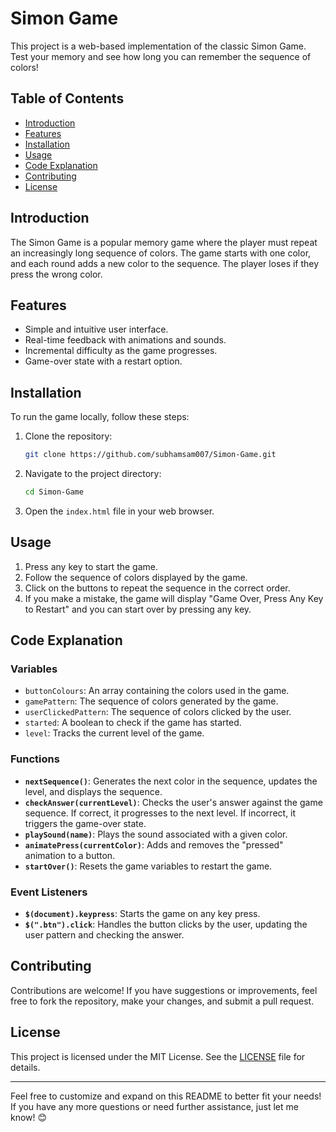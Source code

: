 # Simon Game

This project is a web-based implementation of the classic Simon Game. Test your memory and see how long you can remember the sequence of colors!

## Table of Contents
- [Introduction](#introduction)
- [Features](#features)
- [Installation](#installation)
- [Usage](#usage)
- [Code Explanation](#code-explanation)
- [Contributing](#contributing)
- [License](#license)

## Introduction

The Simon Game is a popular memory game where the player must repeat an increasingly long sequence of colors. The game starts with one color, and each round adds a new color to the sequence. The player loses if they press the wrong color.

## Features

- Simple and intuitive user interface.
- Real-time feedback with animations and sounds.
- Incremental difficulty as the game progresses.
- Game-over state with a restart option.

## Installation

To run the game locally, follow these steps:

1. Clone the repository:
   ```bash
   git clone https://github.com/subhamsam007/Simon-Game.git
   ```
2. Navigate to the project directory:
   ```bash
   cd Simon-Game
   ```
3. Open the `index.html` file in your web browser.

## Usage

1. Press any key to start the game.
2. Follow the sequence of colors displayed by the game.
3. Click on the buttons to repeat the sequence in the correct order.
4. If you make a mistake, the game will display "Game Over, Press Any Key to Restart" and you can start over by pressing any key.

## Code Explanation

### Variables

- `buttonColours`: An array containing the colors used in the game.
- `gamePattern`: The sequence of colors generated by the game.
- `userClickedPattern`: The sequence of colors clicked by the user.
- `started`: A boolean to check if the game has started.
- `level`: Tracks the current level of the game.

### Functions

- **`nextSequence()`**: Generates the next color in the sequence, updates the level, and displays the sequence.
- **`checkAnswer(currentLevel)`**: Checks the user's answer against the game sequence. If correct, it progresses to the next level. If incorrect, it triggers the game-over state.
- **`playSound(name)`**: Plays the sound associated with a given color.
- **`animatePress(currentColor)`**: Adds and removes the "pressed" animation to a button.
- **`startOver()`**: Resets the game variables to restart the game.

### Event Listeners

- **`$(document).keypress`**: Starts the game on any key press.
- **`$(".btn").click`**: Handles the button clicks by the user, updating the user pattern and checking the answer.

## Contributing

Contributions are welcome! If you have suggestions or improvements, feel free to fork the repository, make your changes, and submit a pull request.

## License

This project is licensed under the MIT License. See the [LICENSE](LICENSE) file for details.

---

Feel free to customize and expand on this README to better fit your needs! If you have any more questions or need further assistance, just let me know! 😊